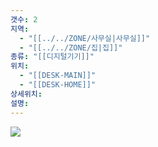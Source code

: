 ```yaml
---
갯수: 2
지역:
  - "[[../../ZONE/사무실|사무실]]"
  - "[[../../ZONE/집|집]]"
종류: "[[디지털기기]]"
위치:
  - "[[DESK-MAIN]]"
  - "[[DESK-HOME]]"
상세위치: 
설명:
---
```


![](http://192.168.50.22/devices/250322_IMG_0009.jpg)
